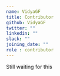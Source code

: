 ```yaml
---
name: VidyaGF
title: Contributor
github: VidyaGF
twitter: ""
linkedin: ""
slack: ""
joining_date: ""
role : contributor
---
```


Still waiting for this
